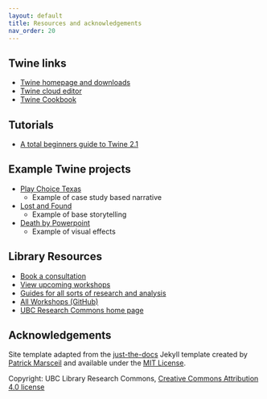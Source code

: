 ```yaml
---
layout: default
title: Resources and acknowledgements
nav_order: 20
---
```

## Twine links

* [Twine homepage and downloads](https://twinery.org/)
* [Twine cloud editor](https://twinery.org/2/)
* [Twine Cookbook](https://twinery.org/cookbook/)

## Tutorials

* [A total beginners guide to Twine 2.1](http://www.adamhammond.com/twineguide/)

## Example Twine projects

* [Play Choice Texas](http://playchoicetexas.com)
    * Example of case study based narrative
* [Lost and Found](https://felicitydrake.itch.io/lost-and-found)
    * Example of base storytelling
* [Death by Powerpoint](https://dhakajack.itch.io/death-by-powerpoint)
    * Example of visual effects

## Library Resources

- [Book a consultation](https://researchcommons.library.ubc.ca/consultation-requests/)
- [View upcoming workshops](https://researchcommons.library.ubc.ca/workshops/)
- [Guides for all sorts of research and analysis](https://guides.library.ubc.ca/menu)
- [All Workshops (GitHub)](https://github.com/orgs/ubc-library-rc/repositories)
- [UBC Research Commons home page](https://researchcommons.library.ubc.ca/)


## Acknowledgements

Site template adapted from the [just-the-docs](https://github.com/pmarsceill/just-the-docs) Jekyll template created by [Patrick Marsceil](https://github.com/pmarsceill) and available under the [MIT License](http://opensource.org/licenses/MIT).

Copyright: UBC Library Research Commons, [Creative Commons Attribution 4.0 license](https://creativecommons.org/licenses/by/4.0/)
